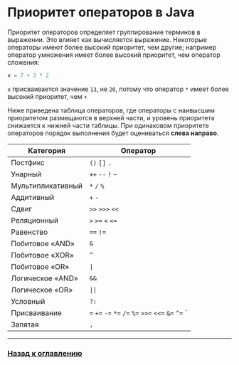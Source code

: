 # Приоритет операторов в Java

Приоритет операторов определяет группирование терминов в выражении.
Это влияет как вычисляется выражение.
Некоторые операторы имеют более высокий приоритет, чем другие;
например оператор умножения имеет более высокий приоритет, чем оператор сложения:

```java
x = 7 + 3 * 2
```

`x` присваивается значение `13`, не `20`, потому что оператор `*` имеет более высокий приоритет, чем `+`

Ниже приведена таблица операторов, где операторы с наивысшим приоритетом размещаются в верхней части,
и уровень приоритета снижается к нижней части таблицы.
При одинаковом приоритете операторов порядок выполнения будет оцениваться **слева направо**.

| Категория         | Оператор
|---                |---
| Постфикс          | `()` `[]` `.`
| Унарный           | `++` `--` `!` `~`
| Мультипликативный | `*` `/` `%`
| Аддитивный        | `+` `-`
| Сдвиг             | `>>` `>>>` `<<`
| Реляционный       | `>` `>=` `<` `<=`
| Равенство         | `==` `!=`
| Побитовое «AND»   | `&`
| Побитовое «XOR»   | `^`
| Побитовое «OR»    | `\|` 
| Логическое «AND»  | `&&`
| Логическое «OR»   | `\|\|`
| Условный          | `?:`
| Присваивание      | `=` `+=` `-=` `*=` `/=` `%=` `>>=` `<<=` `&=` `^=` `|=`
| Запятая           | `,`

---

### [Назад к оглавлению](./README.md)